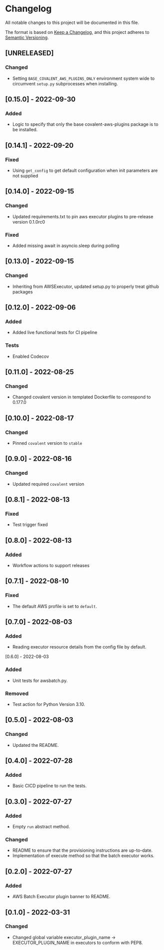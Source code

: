 # Changelog

All notable changes to this project will be documented in this file.

The format is based on [Keep a Changelog](https://keepachangelog.com/en/1.0.0/),
and this project adheres to [Semantic Versioning](https://semver.org/spec/v2.0.0.html).

## [UNRELEASED]

### Changed

- Setting `BASE_COVALENT_AWS_PLUGINS_ONLY` environment system wide to circumvent `setup.py` subprocesses when installing.

## [0.15.0] - 2022-09-30

### Added

-  Logic to specify that only the base covalent-aws-plugins package is to be installed.

## [0.14.1] - 2022-09-20

### Fixed

- Using `get_config` to get default configuration when init parameters are not supplied

## [0.14.0] - 2022-09-15

### Changed

- Updated requirements.txt to pin aws executor plugins to pre-release version 0.1.0rc0

### Fixed

- Added missing await in asyncio.sleep during polling

## [0.13.0] - 2022-09-15

### Changed

- Inheriting from AWSExecutor, updated setup.py to properly treat github packages

## [0.12.0] - 2022-09-06

### Added

- Added live functional tests for CI pipeline

### Tests

- Enabled Codecov

## [0.11.0] - 2022-08-25

### Changed

- Changed covalent version in templated Dockerfile to correspond to 0.177.0

## [0.10.0] - 2022-08-17

### Changed

- Pinned `covalent` version to `stable`

## [0.9.0] - 2022-08-16

### Changed

- Updated required `covalent` version

## [0.8.1] - 2022-08-13

### Fixed

- Test trigger fixed

## [0.8.0] - 2022-08-13

### Added

- Workflow actions to support releases

## [0.7.1] - 2022-08-10

### Fixed

- The default AWS profile is set to `default`.

## [0.7.0] - 2022-08-03

### Added

- Reading executor resource details from the config file by default.

[0.6.0] - 2022-08-03

### Added 

- Unit tests for awsbatch.py.

### Removed

- Test action for Python Version 3.10.

## [0.5.0] - 2022-08-03

### Changed

- Updated the README.

## [0.4.0] - 2022-07-28

### Added

- Basic CICD pipeline to run the tests.

## [0.3.0] - 2022-07-27

### Added

- Empty `run` abstract method.

### Changed

- README to ensure that the provisioning instructions are up-to-date.
- Implementation of execute method so that the batch executor works.

## [0.2.0] - 2022-07-27

### Added

- AWS Batch Executor plugin banner to README.

## [0.1.0] - 2022-03-31

### Changed

- Changed global variable executor_plugin_name -> EXECUTOR_PLUGIN_NAME in executors to conform with PEP8.
